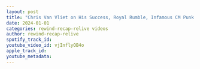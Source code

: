```yaml
---
layout: post
title: "Chris Van Vliet on His Success, Royal Rumble, Infamous CM Punk Interview, Future of The Bloodline"
date: 2024-01-01
categories: rewind-recap-relive videos
author: rewind-recap-relive
spotify_track_id: 
youtube_video_id: vjInflyOB4o
apple_track_id: 
youtube_metadata: 
---
```

